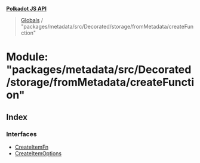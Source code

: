 **[Polkadot JS API](../README.md)**

> [Globals](../globals.md) / "packages/metadata/src/Decorated/storage/fromMetadata/createFunction"

# Module: "packages/metadata/src/Decorated/storage/fromMetadata/createFunction"

## Index

### Interfaces

* [CreateItemFn](../interfaces/_packages_metadata_src_decorated_storage_frommetadata_createfunction_.createitemfn.md)
* [CreateItemOptions](../interfaces/_packages_metadata_src_decorated_storage_frommetadata_createfunction_.createitemoptions.md)
